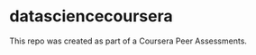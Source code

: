 datasciencecoursera
===================

This repo was created as part of a Coursera Peer Assessments.
